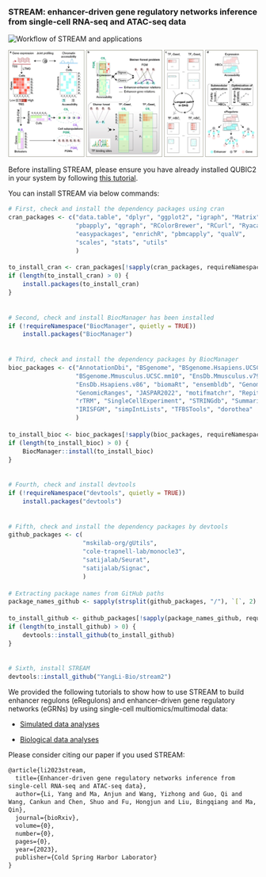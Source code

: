 ### STREAM: enhancer-driven gene regulatory networks inference from single-cell RNA-seq and ATAC-seq data

![Workflow of STREAM and applications](images/overview.jpg)

![Methodological details of STREAM](images/details.jpg)

Before installing STREAM, please ensure you have already installed QUBIC2 in your system by following 
[this tutorial](https://github.com/OSU-BMBL/QUBIC2).

You can install STREAM via below commands:
```R
# First, check and install the dependency packages using cran
cran_packages <- c("data.table", "dplyr", "ggplot2", "igraph", "Matrix", 
                   "pbapply", "qgraph", "RColorBrewer", "RCurl", "Ryacas",
                   "easypackages", "enrichR", "pbmcapply", "qualV",
                   "scales", "stats", "utils"
                   )

to_install_cran <- cran_packages[!sapply(cran_packages, requireNamespace, quietly = TRUE)]
if (length(to_install_cran) > 0) {
    install.packages(to_install_cran)
}


# Second, check and install BiocManager has been installed
if (!requireNamespace("BiocManager", quietly = TRUE))
    install.packages("BiocManager")


# Third, check and install the dependency packages by BiocManager
bioc_packages <- c("AnnotationDbi", "BSgenome", "BSgenome.Hsapiens.UCSC.hg19", "BSgenome.Hsapiens.UCSC.hg38", 
                   "BSgenome.Mmusculus.UCSC.mm10", "EnsDb.Mmusculus.v79", "EnsDb.Hsapiens.v75", 
                   "EnsDb.Hsapiens.v86", "biomaRt", "ensembldb", "GenomeInfoDb", "GenomicAlignments", 
                   "GenomicRanges", "JASPAR2022", "motifmatchr", "Repitools", "regioneR", 
                   "rTRM", "SingleCellExperiment", "STRINGdb", "SummarizedExperiment", 
                   "IRISFGM", "simpIntLists", "TFBSTools", "dorothea"
                   )

to_install_bioc <- bioc_packages[!sapply(bioc_packages, requireNamespace, quietly = TRUE)]
if (length(to_install_bioc) > 0) {
    BiocManager::install(to_install_bioc)
}


# Fourth, check and install devtools
if (!requireNamespace("devtools", quietly = TRUE))
    install.packages("devtools")


# Fifth, check and install the dependency packages by devtools
github_packages <- c( 
                     "mskilab-org/gUtils",  
                     "cole-trapnell-lab/monocle3", 
                     "satijalab/Seurat", 
                     "satijalab/Signac", 
                     )

# Extracting package names from GitHub paths
package_names_github <- sapply(strsplit(github_packages, "/"), `[`, 2)

to_install_github <- github_packages[!sapply(package_names_github, requireNamespace, quietly = TRUE)]
if (length(to_install_github) > 0) {
    devtools::install_github(to_install_github)
}


# Sixth, install STREAM
devtools::install_github("YangLi-Bio/stream2")
```

We provided the following tutorials to show how to use STREAM to build enhancer regulons (eRegulons) and enhancer-driven 
gene regulatory networks (eGRNs) by using single-cell multiomics/multimodal data:

* [Simulated data analyses](https://yangli-bio.github.io/stream2/articles/data-simulation.html)

* [Biological data analyses](https://yangli-bio.github.io/stream2/articles/eRegulon-inference.html)


Please consider citing our paper if you used STREAM:
```
@article{li2023stream,
  title={Enhancer-driven gene regulatory networks inference from single-cell RNA-seq and ATAC-seq data},
  author={Li, Yang and Ma, Anjun and Wang, Yizhong and Guo, Qi and Wang, Cankun and Chen, Shuo and Fu, Hongjun and Liu, Bingqiang and Ma, Qin},
  journal={bioRxiv},
  volume={0},
  number={0},
  pages={0},
  year={2023},
  publisher={Cold Spring Harbor Laborator}
}
```

